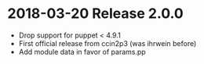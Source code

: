 # 2018-03-20 Release 2.0.0

* Drop support for puppet < 4.9.1
* First official release from ccin2p3 (was ihrwein before)
* Add module data in favor of params.pp

